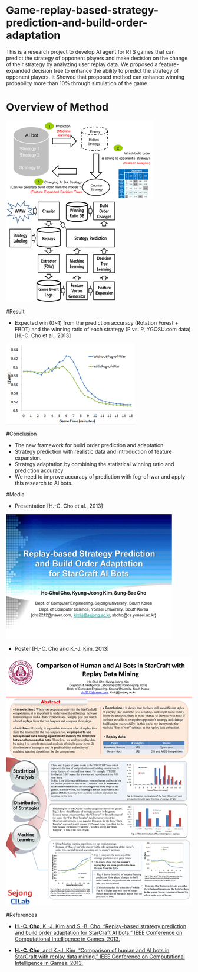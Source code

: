 # Game-replay-based-strategy-prediction-and-build-order-adaptation
This is a research project to develop AI agent for RTS games that can predict the strategy of opponent players and make decision on the change of their strategy by analyzing user replay data. We proposed a feature-expanded decision tree to enhance the ability to predict the strategy of opponent players. It Showed that proposed method can enhance winning probability more than 10% through simulation of the game.

# Overview of Method
<img src="https://github.com/chc2212/Game-replay-based-strategy-prediction-and-build-order-adaptation/blob/master/pic1.png" width="400" align ="left">
<img src="https://github.com/chc2212/Game-replay-based-strategy-prediction-and-build-order-adaptation/blob/master/pic2.png" width="300">

#Result
* Expected win (0~1) from the prediction accuracy (Rotation Forest + FBDT) and the winning ratio of each strategy (P vs. P, YGOSU.com data) [H.-C. Cho et al., 2013]

<img src="https://github.com/chc2212/Game-replay-based-strategy-prediction-and-build-order-adaptation/blob/master/result.png" width="350">

#Conclusion
* The new framework for build order prediction and adaptation 
* Strategy prediction  with realistic data and introduction of feature expansion.
* Strategy adaptation by combining the statistical winning ratio and prediction accuracy 
* We need to improve accuracy of prediction with fog-of-war and apply this research to AI bots.

 

#Media
* Presentation [H.-C. Cho et al., 2013]
 

[<img src="https://github.com/chc2212/Game-replay-based-strategy-prediction-and-build-order-adaptation/blob/master/CIG2013_Presentstion.jpg" width="450">](http://www.slideshare.net/secret/aeqH5JUMks64b1)

* Poster [H.-C. Cho and K.-J. Kim, 2013]

<img src="https://github.com/chc2212/Game-replay-based-strategy-prediction-and-build-order-adaptation/blob/master/poster.jpg" width="550">

#References
* [**H.-C. Cho**, K.-J. Kim and S.-B. Cho, “Replay-based strategy prediction and build order adaptation for StarCraft AI bots,” IEEE Conference on Computational Intelligence in Games, 2013.](http://cilab.sejong.ac.kr/home/lib/exe/fetch.php?media=public:paper:cig_2013.pdf)

* [**H.-C. Cho**, and K.-J. Kim, “Comparison of human and AI bots in StarCraft with replay data mining,” IEEE Conference on Computational Intelligence in Games, 2013.](http://cilab.sejong.ac.kr/home/lib/exe/fetch.php?media=public:paper:cig_2013_cho.pdf)
